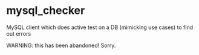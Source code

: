 mysql_checker
=============

MySQL client which does active test on a DB (mimicking use cases) to find out errors

WARNING: this has been abandoned! Sorry.
